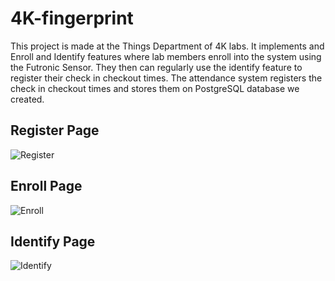 # 4K-fingerprint

This project is made at the Things Department of 4K labs. It implements and Enroll and Identify features where lab members enroll into the system using the Futronic Sensor.
They then can regularly use the identify feature to register their check in checkout times. The attendance system registers the check in checkout times and stores them on PostgreSQL database we created.

## Register Page



![Register](https://user-images.githubusercontent.com/73777766/212986344-5ea43e7f-fc76-4f99-b05a-aa8de2a07cae.png)




## Enroll Page



![Enroll](https://user-images.githubusercontent.com/73777766/212985191-01ae0e61-100e-4d08-a50a-d97d4f2d428c.png)


## Identify Page



![Identify](https://user-images.githubusercontent.com/73777766/212986076-28eef261-71aa-4931-8e88-13d494f32de7.png)
